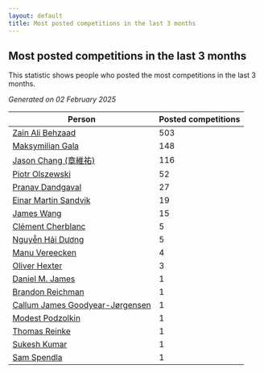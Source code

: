 ```yaml
---
layout: default
title: Most posted competitions in the last 3 months
---
```

## Most posted competitions in the last 3 months
This statistic shows people who posted the most competitions in the last 3 months.

*Generated on 02 February 2025*

| Person | Posted competitions |
| --- | --- |
| [Zain Ali Behzaad](https://www.worldcubeassociation.org/persons/2019BEHZ01) | 503 |
| [Maksymilian Gala](https://www.worldcubeassociation.org/persons/2022GALA01) | 148 |
| [Jason Chang (章維祐)](https://www.worldcubeassociation.org/persons/2023CHAN15) | 116 |
| [Piotr Olszewski](https://www.worldcubeassociation.org/persons/2013OLSZ02) | 52 |
| [Pranav Dandgaval](https://www.worldcubeassociation.org/persons/2017DAND01) | 27 |
| [Einar Martin Sandvik](https://www.worldcubeassociation.org/persons/2018SAND22) | 19 |
| [James Wang](https://www.worldcubeassociation.org/persons/2015WANG87) | 15 |
| [Clément Cherblanc](https://www.worldcubeassociation.org/persons/2014CHER05) | 5 |
| [Nguyễn Hải Dương](https://www.worldcubeassociation.org/persons/2018DUON07) | 5 |
| [Manu Vereecken](https://www.worldcubeassociation.org/persons/2010VERE01) | 4 |
| [Oliver Hexter](https://www.worldcubeassociation.org/persons/2022HEXT01) | 3 |
| [Daniel M. James](https://www.worldcubeassociation.org/persons/2012JAME04) | 1 |
| [Brandon Reichman](https://www.worldcubeassociation.org/persons/2015REIC02) | 1 |
| [Callum James Goodyear-Jørgensen](https://www.worldcubeassociation.org/persons/2012GOOD02) | 1 |
| [Modest Podzolkin](https://www.worldcubeassociation.org/persons/2017PODZ01) | 1 |
| [Thomas Reinke](https://www.worldcubeassociation.org/persons/2018REIN04) | 1 |
| [Sukesh Kumar](https://www.worldcubeassociation.org/persons/2017KUMA30) | 1 |
| [Sam Spendla](https://www.worldcubeassociation.org/persons/2015SPEN01) | 1 |
